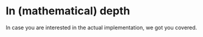 # In (mathematical) depth
In case you are interested in the actual implementation, we got you covered.
